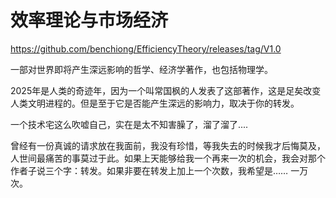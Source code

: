 # 效率理论与市场经济

https://github.com/benchiong/EfficiencyTheory/releases/tag/V1.0

一部对世界即将产生深远影响的哲学、经济学著作，也包括物理学。

2025年是人类的奇迹年，因为一个叫常国枫的人发表了这部著作，这是足矣改变人类文明进程的。但是至于它是否能产生深远的影响力，取决于你的转发。

一个技术宅这么吹嘘自己，实在是太不知害臊了，溜了溜了....

曾经有一份真诚的请求放在我面前，我没有珍惜，等我失去的时候我才后悔莫及，人世间最痛苦的事莫过于此。如果上天能够给我一个再来一次的机会，我会对那个作者子说三个字：转发。如果非要在转发上加上一个次数，我希望是…… 一万次。
